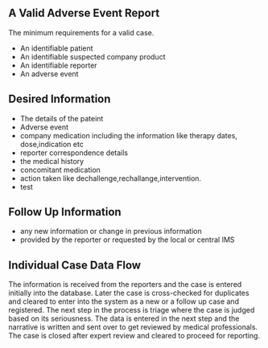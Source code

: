 ## A Valid Adverse Event Report

The minimum requirements for a valid case.

- An identifiable patient
- An identifiable suspected company product
- An identifiable reporter
- An adverse event

## Desired Information

- The details of the pateint
- Adverse event
- company medication including the information like therapy dates, dose,indication etc
- reporter correspondence details
- the medical history
- concomitant medication
- action taken like dechallenge,rechallange,intervention.
- test

## Follow Up Information

- any new information or change in previous information
- provided by the reporter or requested by the local or central IMS

## Individual Case Data Flow

The information is received from the reporters and the case is entered initially into the database. Later the case is cross-checked for duplicates and cleared to enter into the system as a new or a follow up case and registered. The next step in the process is triage where the case is judged based on its seriousness. The data is entered in the next step and the narrative is written and sent over to get reviewed by medical professionals. The case is closed after expert review and cleared to proceed for reporting.

